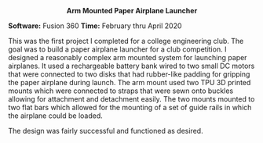 <div align="center">
 <b>Arm Mounted Paper Airplane Launcher</b>
</div>

**Software:** Fusion 360
**Time:** February thru April 2020



This was the first project I completed for a college engineering club. The goal was to build a paper airplane launcher for a club competition. I designed a reasonably complex arm mounted system for launching paper airplanes. It used a rechargeable battery bank wired to two small DC motors that were connected to two disks that had rubber-like padding for gripping the paper airplane during launch. The arm mount used two TPU 3D printed mounts which were connected to straps that were sewn onto buckles allowing for attachment and detachment easily. The two mounts mounted to two flat bars which allowed for the mounting of a set of guide rails in which the airplane could be loaded. 


The design was fairly successful and functioned as desired.
